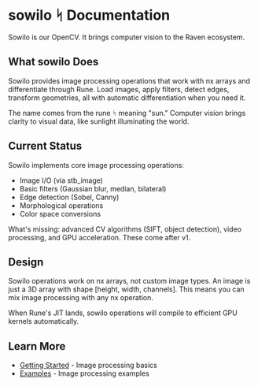 # sowilo ᛋ Documentation

Sowilo is our OpenCV. It brings computer vision to the Raven ecosystem.

## What sowilo Does

Sowilo provides image processing operations that work with nx arrays and differentiate through Rune. Load images, apply filters, detect edges, transform geometries, all with automatic differentiation when you need it.

The name comes from the rune ᛋ meaning "sun." Computer vision brings clarity to visual data, like sunlight illuminating the world.

## Current Status

Sowilo implements core image processing operations:
- Image I/O (via stb_image)
- Basic filters (Gaussian blur, median, bilateral)
- Edge detection (Sobel, Canny)
- Morphological operations
- Color space conversions

What's missing: advanced CV algorithms (SIFT, object detection), video processing, and GPU acceleration. These come after v1.

## Design

Sowilo operations work on nx arrays, not custom image types. An image is just a 3D array with shape [height, width, channels]. This means you can mix image processing with any nx operation.

When Rune's JIT lands, sowilo operations will compile to efficient GPU kernels automatically.

## Learn More

- [Getting Started](/docs/sowilo/getting-started/) - Image processing basics
- [Examples](https://github.com/raven-ml/raven/tree/main/sowilo/example) - Image processing examples